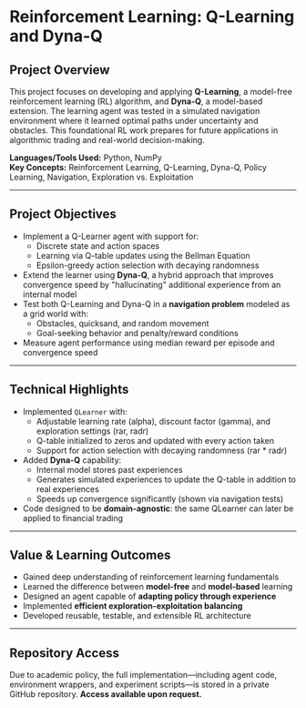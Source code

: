 # Reinforcement Learning: Q-Learning and Dyna-Q

## Project Overview  
This project focuses on developing and applying **Q-Learning**, a model-free reinforcement learning (RL) algorithm, and **Dyna-Q**, a model-based extension. The learning agent was tested in a simulated navigation environment where it learned optimal paths under uncertainty and obstacles. This foundational RL work prepares for future applications in algorithmic trading and real-world decision-making.

**Languages/Tools Used:** Python, NumPy  
**Key Concepts:** Reinforcement Learning, Q-Learning, Dyna-Q, Policy Learning, Navigation, Exploration vs. Exploitation

---

## Project Objectives
- Implement a Q-Learner agent with support for:
  - Discrete state and action spaces
  - Learning via Q-table updates using the Bellman Equation
  - Epsilon-greedy action selection with decaying randomness
- Extend the learner using **Dyna-Q**, a hybrid approach that improves convergence speed by "hallucinating" additional experience from an internal model
- Test both Q-Learning and Dyna-Q in a **navigation problem** modeled as a grid world with:
  - Obstacles, quicksand, and random movement
  - Goal-seeking behavior and penalty/reward conditions
- Measure agent performance using median reward per episode and convergence speed

---

## Technical Highlights
- Implemented `QLearner` with:
  - Adjustable learning rate (alpha), discount factor (gamma), and exploration settings (rar, radr)
  - Q-table initialized to zeros and updated with every action taken
  - Support for action selection with decaying randomness (rar * radr)
- Added **Dyna-Q** capability:
  - Internal model stores past experiences
  - Generates simulated experiences to update the Q-table in addition to real experiences
  - Speeds up convergence significantly (shown via navigation tests)
- Code designed to be **domain-agnostic**: the same QLearner can later be applied to financial trading

---

## Value & Learning Outcomes
- Gained deep understanding of reinforcement learning fundamentals  
- Learned the difference between **model-free** and **model-based** learning  
- Designed an agent capable of **adapting policy through experience**  
- Implemented **efficient exploration-exploitation balancing**  
- Developed reusable, testable, and extensible RL architecture

---

## Repository Access  
Due to academic policy, the full implementation—including agent code, environment wrappers, and experiment scripts—is stored in a private GitHub repository. **Access available upon request.**

